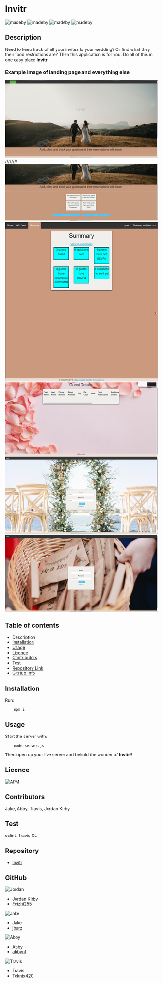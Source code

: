 # Invitr
![madeby](https://img.shields.io/badge/Made%20by-Jordan-lightgrey)
![madeby](https://img.shields.io/badge/Made%20by-Abby-lightgrey)
![madeby](https://img.shields.io/badge/Made%20by-Jake-lightgrey)
![madeby](https://img.shields.io/badge/Made%20by-Travis-lightgrey)
## Description 
Need to keep track of all your invites to your wedding? Or find what they their food restrictions are? Then this application is for you. Do all of this in one easy place **Invitr**

### Example image of landing page and everything else

![Landing page1](./public/assets/imgs/readmeimg/landingtop.png)
////////
![Landing page2](./public/assets/imgs/readmeimg/landingbottom.png)
![Dashboard](./public/assets/imgs/readmeimg/summary.png)
![Details](./public/assets/imgs/readmeimg/details.png)
![login page](./public/assets/imgs/readmeimg/login.png)
![signup](./public/assets/imgs/readmeimg/signup.png)

## Table of contents
- [Description](#Description)
- [Installation](#Installation)
- [Usage](#Usage)
- [Licence](#Licence)
- [Contributors](#Contributors)
- [Test](#Test)
- [Repository Link](#Repository)
- [GitHub Info](#GitHub) 
## Installation
  Run:

        npm i
        
## Usage
  Start the server with:

        node server.js

  Then open up your live server and behold the wonder of **Invitr**!!
## Licence
![APM](https://img.shields.io/apm/l/npm)
## Contributors
Jake, Abby, Travis, Jordan Kirby
## Test
eslint, Travis CL
## Repository
- [Invitr](https://github.com/jburz/Invitr)
## GitHub
![Jordan](https://avatars2.githubusercontent.com/u/64999600?v=4)
- Jordan Kirby
- [Feizhi255](https://github.com/Feizhi255)

![Jake](https://avatars3.githubusercontent.com/u/67491717?v=4)
- Jake
- [jburz](https://github.com/jburz)

![Abby](https://avatars1.githubusercontent.com/u/67336519?v=4)
- Abby
- [abbynf](https://github.com/abbynf)

![Travis](https://avatars1.githubusercontent.com/u/66582259?v=4)
- Travis
- [Teknix420](https://github.com/Teknix420)